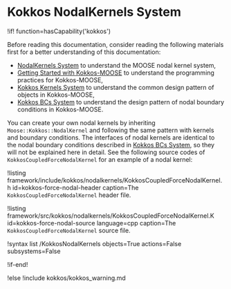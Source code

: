 # Kokkos NodalKernels System

!if! function=hasCapability('kokkos')

Before reading this documentation, consider reading the following materials first for a better understanding of this documentation:

- [NodalKernels System](syntax/NodalKernels/index.md) to understand the MOOSE nodal kernel system,
- [Getting Started with Kokkos-MOOSE](syntax/Kokkos/index.md) to understand the programming practices for Kokkos-MOOSE,
- [Kokkos Kernels System](syntax/KokkosKernels/index.md) to understand the common design pattern of objects in Kokkos-MOOSE,
- [Kokkos BCs System](syntax/KokkosBCs/index.md) to understand the design pattern of nodal boundary conditions in Kokkos-MOOSE.

You can create your own nodal kernels by inheriting `Moose::Kokkos::NodalKernel` and following the same pattern with kernels and boundary conditions. The interfaces of nodal kernels are identical to the nodal boundary conditions described in [Kokkos BCs System](syntax/KokkosBCs/index.md), so they will not be explained here in detail. See the following source codes of `KokkosCoupledForceNodalKernel` for an example of a nodal kernel:

!listing framework/include/kokkos/nodalkernels/KokkosCoupledForceNodalKernel.h id=kokkos-force-nodal-header
         caption=The `KokkosCoupledForceNodalKernel` header file.

!listing framework/src/kokkos/nodalkernels/KokkosCoupledForceNodalKernel.K id=kokkos-force-nodal-source language=cpp
         caption=The `KokkosCoupledForceNodalKernel` source file.

!syntax list /KokkosNodalKernels objects=True actions=False subsystems=False

!if-end!

!else
!include kokkos/kokkos_warning.md
